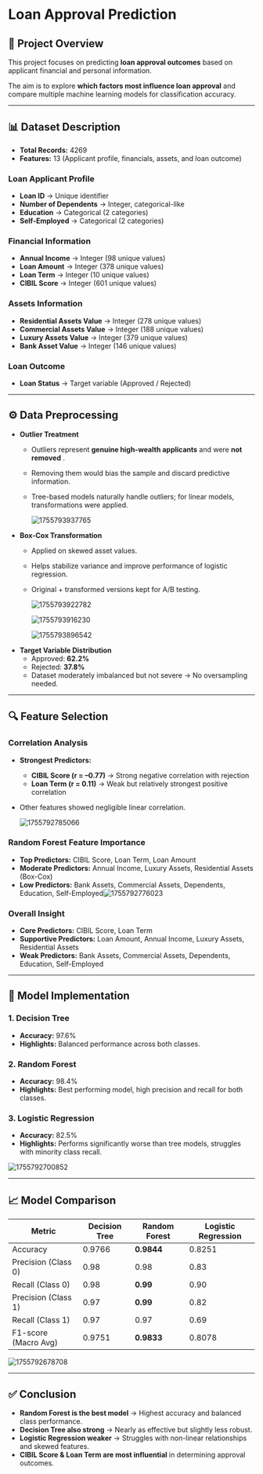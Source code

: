 # Loan Approval Prediction

## 📌 Project Overview

This project focuses on predicting **loan approval outcomes** based on applicant financial and personal information.

The aim is to explore **which factors most influence loan approval** and compare multiple machine learning models for classification accuracy.

---

## 📊 Dataset Description

* **Total Records:** 4269
* **Features:** 13 (Applicant profile, financials, assets, and loan outcome)

### **Loan Applicant Profile**

* **Loan ID** → Unique identifier
* **Number of Dependents** → Integer, categorical-like
* **Education** → Categorical (2 categories)
* **Self-Employed** → Categorical (2 categories)

### **Financial Information**

* **Annual Income** → Integer (98 unique values)
* **Loan Amount** → Integer (378 unique values)
* **Loan Term** → Integer (10 unique values)
* **CIBIL Score** → Integer (601 unique values)

### **Assets Information**

* **Residential Assets Value** → Integer (278 unique values)
* **Commercial Assets Value** → Integer (188 unique values)
* **Luxury Assets Value** → Integer (379 unique values)
* **Bank Asset Value** → Integer (146 unique values)

### **Loan Outcome**

* **Loan Status** → Target variable (Approved / Rejected)

---

## ⚙️ Data Preprocessing

* **Outlier Treatment**
  * Outliers represent **genuine high-wealth applicants** and were  **not removed** .
  * Removing them would bias the sample and discard predictive information.
  * Tree-based models naturally handle outliers; for linear models, transformations were applied.

    ![1755793937765](image/README/1755793937765.png)
* **Box-Cox Transformation**
  * Applied on skewed asset values.
  * Helps stabilize variance and improve performance of logistic regression.
  * Original + transformed versions kept for A/B testing.

    ![1755793922782](image/README/1755793922782.png)

    ![1755793916230](image/README/1755793916230.png)

    ![1755793896542](image/README/1755793896542.png)
* **Target Variable Distribution**
  * Approved: **62.2%**
  * Rejected: **37.8%**
  * Dataset moderately imbalanced but not severe → No oversampling needed.

---

## 🔍 Feature Selection

### **Correlation Analysis**

* **Strongest Predictors:**

  * **CIBIL Score (r = –0.77)** → Strong negative correlation with rejection
  * **Loan Term (r = 0.11)** → Weak but relatively strongest positive correlation
* Other features showed negligible linear correlation.

  ![1755792785066](image/README/1755792785066.png)

### **Random Forest Feature Importance**

* **Top Predictors:** CIBIL Score, Loan Term, Loan Amount
* **Moderate Predictors:** Annual Income, Luxury Assets, Residential Assets (Box-Cox)
* **Low Predictors:** Bank Assets, Commercial Assets, Dependents, Education, Self-Employed![1755792776023](image/README/1755792776023.png)

### **Overall Insight**

* **Core Predictors:** CIBIL Score, Loan Term
* **Supportive Predictors:** Loan Amount, Annual Income, Luxury Assets, Residential Assets
* **Weak Predictors:** Bank Assets, Commercial Assets, Dependents, Education, Self-Employed

---

## 🤖 Model Implementation

### 1. **Decision Tree**

* **Accuracy:** 97.6%
* **Highlights:** Balanced performance across both classes.

### 2. **Random Forest**

* **Accuracy:** 98.4%
* **Highlights:** Best performing model, high precision and recall for both classes.

### 3. **Logistic Regression**

* **Accuracy:** 82.5%
* **Highlights:** Performs significantly worse than tree models, struggles with minority class recall.

![1755792700852](image/README/1755792700852.png)

---

## 📈 Model Comparison

| Metric               | Decision Tree | Random Forest    | Logistic Regression |
| -------------------- | ------------- | ---------------- | ------------------- |
| Accuracy             | 0.9766        | **0.9844** | 0.8251              |
| Precision (Class 0)  | 0.98          | 0.98             | 0.83                |
| Recall (Class 0)     | 0.98          | **0.99**   | 0.90                |
| Precision (Class 1)  | 0.97          | **0.99**   | 0.82                |
| Recall (Class 1)     | 0.97          | 0.97             | 0.69                |
| F1-score (Macro Avg) | 0.9751        | **0.9833** | 0.8078              |

![1755792678708](image/README/1755792678708.png)

---

## ✅ Conclusion

* **Random Forest is the best model** → Highest accuracy and balanced class performance.
* **Decision Tree also strong** → Nearly as effective but slightly less robust.
* **Logistic Regression weaker** → Struggles with non-linear relationships and skewed features.
* **CIBIL Score & Loan Term are most influential** in determining approval outcomes.
